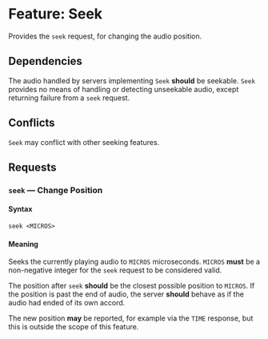 # Feature: Seek

Provides the `seek` request, for changing the audio position.

## Dependencies

The audio handled by servers implementing `Seek` __should__ be seekable.
`Seek` provides no means of handling or detecting unseekable audio, except
returning failure from a `seek` request.

## Conflicts

`Seek` may conflict with other seeking features.

## Requests

### `seek` — Change Position

#### Syntax

`seek <MICROS>`

#### Meaning

Seeks the currently playing audio to `MICROS` microseconds.  `MICROS` __must__
be a non-negative integer for the `seek` request to be considered valid.

The position after `seek` __should__ be the closest possible position to
`MICROS`.  If the position is past the end of audio, the server __should__
behave as if the audio had ended of its own accord.

The new position __may__ be reported, for example via the `TIME` response, but
this is outside the scope of this feature.
